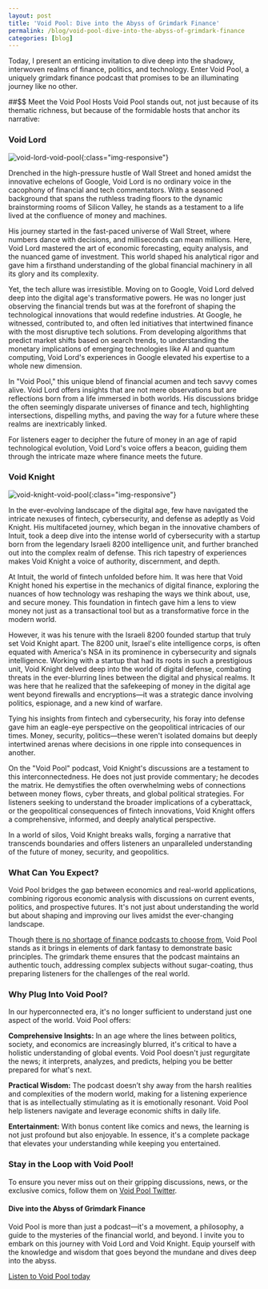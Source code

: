 ```yaml
---
layout: post
title: 'Void Pool: Dive into the Abyss of Grimdark Finance'
permalink: /blog/void-pool-dive-into-the-abyss-of-grimdark-finance
categories: [blog]
---
```


Today, I present an enticing invitation to dive deep into the shadowy, interwoven realms of finance, politics, and technology. Enter Void Pool, a uniquely grimdark finance podcast that promises to be an illuminating journey like no other.

##$$ Meet the Void Pool Hosts
Void Pool stands out, not just because of its thematic richness, but because of the formidable hosts that anchor its narrative:

### Void Lord
![void-lord-void-pool](../../../../../assets/image/void-lord-void-pool.png){:class="img-responsive"}

Drenched in the high-pressure hustle of Wall Street and honed amidst the innovative echelons of Google, Void Lord is no ordinary voice in the cacophony of financial and tech commentators. With a seasoned background that spans the ruthless trading floors to the dynamic brainstorming rooms of Silicon Valley, he stands as a testament to a life lived at the confluence of money and machines.

His journey started in the fast-paced universe of Wall Street, where numbers dance with decisions, and milliseconds can mean millions. Here, Void Lord mastered the art of economic forecasting, equity analysis, and the nuanced game of investment. This world shaped his analytical rigor and gave him a firsthand understanding of the global financial machinery in all its glory and its complexity.

Yet, the tech allure was irresistible. Moving on to Google, Void Lord delved deep into the digital age's transformative powers. He was no longer just observing the financial trends but was at the forefront of shaping the technological innovations that would redefine industries. At Google, he witnessed, contributed to, and often led initiatives that intertwined finance with the most disruptive tech solutions. From developing algorithms that predict market shifts based on search trends, to understanding the monetary implications of emerging technologies like AI and quantum computing, Void Lord's experiences in Google elevated his expertise to a whole new dimension.

In "Void Pool," this unique blend of financial acumen and tech savvy comes alive. Void Lord offers insights that are not mere observations but are reflections born from a life immersed in both worlds. His discussions bridge the often seemingly disparate universes of finance and tech, highlighting intersections, dispelling myths, and paving the way for a future where these realms are inextricably linked.

For listeners eager to decipher the future of money in an age of rapid technological evolution, Void Lord's voice offers a beacon, guiding them through the intricate maze where finance meets the future.

### Void Knight
![void-knight-void-pool](../../../../../assets/image/void-knight-void-pool.png){:class="img-responsive"}

In the ever-evolving landscape of the digital age, few have navigated the intricate nexuses of fintech, cybersecurity, and defense as adeptly as Void Knight. His multifaceted journey, which began in the innovative chambers of Intuit, took a deep dive into the intense world of cybersecurity with a startup born from the legendary Israeli 8200 intelligence unit, and further branched out into the complex realm of defense. This rich tapestry of experiences makes Void Knight a voice of authority, discernment, and depth.

At Intuit, the world of fintech unfolded before him. It was here that Void Knight honed his expertise in the mechanics of digital finance, exploring the nuances of how technology was reshaping the ways we think about, use, and secure money. This foundation in fintech gave him a lens to view money not just as a transactional tool but as a transformative force in the modern world.

However, it was his tenure with the Israeli 8200 founded startup that truly set Void Knight apart. The 8200 unit, Israel's elite intelligence corps, is often equated with America's NSA in its prominence in cybersecurity and signals intelligence. Working with a startup that had its roots in such a prestigious unit, Void Knight delved deep into the world of digital defense, combating threats in the ever-blurring lines between the digital and physical realms. It was here that he realized that the safekeeping of money in the digital age went beyond firewalls and encryptions—it was a strategic dance involving politics, espionage, and a new kind of warfare.

Tying his insights from fintech and cybersecurity, his foray into defense gave him an eagle-eye perspective on the geopolitical intricacies of our times. Money, security, politics—these weren't isolated domains but deeply intertwined arenas where decisions in one ripple into consequences in another.

On the "Void Pool" podcast, Void Knight's discussions are a testament to this interconnectedness. He does not just provide commentary; he decodes the matrix. He demystifies the often overwhelming webs of connections between money flows, cyber threats, and global political strategies. For listeners seeking to understand the broader implications of a cyberattack, or the geopolitical consequences of fintech innovations, Void Knight offers a comprehensive, informed, and deeply analytical perspective.

In a world of silos, Void Knight breaks walls, forging a narrative that transcends boundaries and offers listeners an unparalleled understanding of the future of money, security, and geopolitics.

### What Can You Expect?
Void Pool bridges the gap between economics and real-world applications, combining rigorous economic analysis with discussions on current events, politics, and prospective futures. It's not just about understanding the world but about shaping and improving our lives amidst the ever-changing landscape.

Though [there is no shortage of finance podcasts to choose from](https://www.investopedia.com/top-10-personal-finance-podcasts-5088034), Void Pool stands as it brings in elements of dark fantasy to demonstrate basic principles. The grimdark theme ensures that the podcast maintains an authentic touch, addressing complex subjects without sugar-coating, thus preparing listeners for the challenges of the real world.

### Why Plug Into Void Pool?
In our hyperconnected era, it's no longer sufficient to understand just one aspect of the world. Void Pool offers:

**Comprehensive Insights:** In an age where the lines between politics, society, and economics are increasingly blurred, it's critical to have a holistic understanding of global events. Void Pool doesn't just regurgitate the news; it interprets, analyzes, and predicts, helping you be better prepared for what's next.

**Practical Wisdom:** The podcast doesn’t shy away from the harsh realities and complexities of the modern world, making for a listening experience that is as intellectually stimulating as it is emotionally resonant. Void Pool help listeners navigate and leverage economic shifts in daily life.

**Entertainment:** With bonus content like comics and news, the learning is not just profound but also enjoyable.
In essence, it's a complete package that elevates your understanding while keeping you entertained.

### Stay in the Loop with Void Pool!
To ensure you never miss out on their gripping discussions, news, or the exclusive comics, follow them on [Void Pool Twitter](https://twitter.com/void_pool).

#### Dive into the Abyss of Grimdark Finance
Void Pool is more than just a podcast—it's a movement, a philosophy, a guide to the mysteries of the financial world, and beyond. I invite you to embark on this journey with Void Lord and Void Knight. Equip yourself with the knowledge and wisdom that goes beyond the mundane and dives deep into the abyss.

[Listen to Void Pool today](https://pnc.st/s/void-pool)
